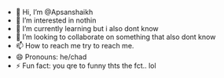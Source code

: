 - 👋 Hi, I’m @Apsanshaikh
- 👀 I’m interested in nothin
- 🌱 I’m currently learning but i also dont know 
- 💞️ I’m looking to collaborate on something that also dont know 
- 📫 How to reach me try to reach me.
- 😄 Pronouns: he/chad
- ⚡ Fun fact: you qre to funny thts the fct.. lol

<!---
Apsanshaikh/Apsanshaikh is a ✨ special ✨ repository because its `README.md` (this file) appears on your GitHub profile.
You can click the Preview link to take a look at your changes.
--->
